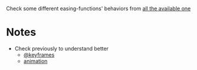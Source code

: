 Check some different easing-functions' behaviors from [all the available one](https://developer.mozilla.org/en-US/docs/Web/CSS/easing-function#formal_syntax)


# Notes
* Check previously to understand better
  * [@keyframes](https://developer.mozilla.org/en-US/docs/Web/CSS/@keyframes)
  * [animation](https://developer.mozilla.org/en-US/docs/Web/CSS/animation)
